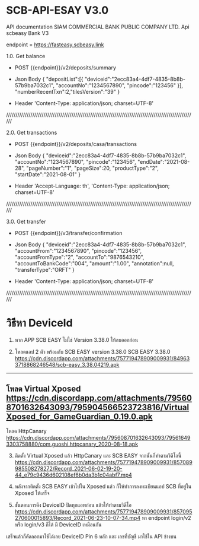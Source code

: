 # SCB-API-ESAY V3.0

API documentation
SIAM COMMERCIAL BANK PUBLIC COMPANY LTD. 
Api scbeasy Bank 
V3 

endpoint	= https://fasteasy.scbeasy.link

1.0. Get balance
- POST 
	{{endpoint}}/v2/deposits/summary

- Json Body
	{
		"depositList":[{
			"deviceid":"2ecc83a4-4df7-4835-8b8b-57b9ba7032c1",
			"accountNo":"1234567890",
			"pincode":"123456"
			}],
		"numberRecentTxn":2,"tilesVersion":"39"
	}

- Header
	'Content-Type: application/json; charset=UTF-8'

//////////////////////////////////////////////////////////////////////////////////////////////////////

2.0. Get transactions	
- POST 
	{{endpoint}}/v2/deposits/casa/transactions

- Json Body
	{
		"deviceid":"2ecc83a4-4df7-4835-8b8b-57b9ba7032c1",
		"accountNo":"1234567890",
		"pincode":"123456",
		"endDate":"2021-08-28",
		"pageNumber":"1",
		"pageSize":20,
		"productType":"2",
		"startDate":"2021-08-01"
	}

- Header
	'Accept-Language: th',
	'Content-Type: application/json; charset=UTF-8'

//////////////////////////////////////////////////////////////////////////////////////////////////////

3.0. Get transfer
- POST 
	{{endpoint}}/v3/transfer/confirmation

- Json Body
	{
		"deviceid":"2ecc83a4-4df7-4835-8b8b-57b9ba7032c1",
		"accountFrom":"1234567890",
		"pincode":"123456",
		"accountFromType":"2",
		"accountTo":"9876543210",
		"accountToBankCode":"004",
		"amount":"1.00",
		"annotation":null,
		"transferType":"ORFT"
	}

- Header
	'Content-Type: application/json; charset=UTF-8'

//////////////////////////////////////////////////////////////////////////////////////////////////////

วิธีหา DeviceId
=====================
1) หาก APP SCB EASY ไม่ใช่ Version 3.38.0 ให้ลบออกก่อน

2) โหลดแอป 2 ตัว พร้อมกับ SCB EASY version 3.38.0
SCB EASY 3.38.0
https://cdn.discordapp.com/attachments/757719478909009931/849633718868246548/scb-easy_3.38.04219.apk
---------------------
โหลด Virtual Xposed
https://cdn.discordapp.com/attachments/795608701632643093/795904566523723816/VirtualXposed_for_GameGuardian_0.19.0.apk
----------------------
โหลด HttpCanary
https://cdn.discordapp.com/attachments/795608701632643093/795616493303758880/com.guoshi.httpcanary_2020-08-18.apk

3) ติดตั้ง Virtual Xposed แล้ว HttpCanary และ SCB EASY
จากนั้นก็ทำตามวิดีโอนี้
https://cdn.discordapp.com/attachments/757719478909009931/857089985508278272/Record_2021-06-02-19-20-44_e79c9436d602108ef6b0da3b1c04abf7.mp4

4) หลังจากติดตั้ง SCB EASY เข้าไปใน Xposed แล้ว ก็ให้ทำการลงทะเบียนแอป SCB ที่อยู่ใน Xposed ให้เสร็จ

5) ขั้นตอนการดึง DeviceID ปิดทุกแอพก่อน แล้วให้ทำตามวิดีโอ
https://cdn.discordapp.com/attachments/757719478909009931/857095270600015893/Record_2021-06-23-10-07-34.mp4
หา endpoint login/v2 หรือ login/v3 ก็ได้ มี DeviceID เหมือนกัน

เสร็จแล้วก็คัดลอกมาใช้ได้เลย DeviceID Pin 6 หลัก และ เลขที่บัญชี มาใช้ใน API ข้างบน
